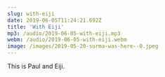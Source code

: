 ```yaml
---
slug: with-eiji
date: 2019-06-05T11:24:21.692Z
title: 'With Eiji'
mp3: /audio/2019-06-05-with-eiji.mp3
webm: /audio/2019-06-05-with-eiji.webm
image: /images/2019-05-20-surma-was-here--0.jpeg
---
```


This is Paul and Eiji.

